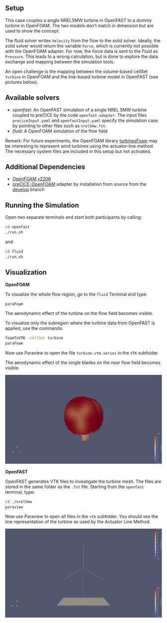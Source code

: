 ## Setup

This case couples a single NREL5MW turbine in OpenFAST to a dummy turbine in OpenFOAM. The two models don't match in dimension but are used to show the concept.

The fluid solver writes `Velocity` from the flow to the solid solver. Ideally, the solid solver would return the variable `Force`, which is currently not possible with the OpenFOAM adapter. For now, the force data is sent to the Fluid as `Pressure`. This leads to a wrong calculation, but is done to explore the data exchange and mapping between the simulation tools.

An open challenge is the mapping between the volume-based cellSet `turbine` in OpenFOAM and the line-based turbine model in OpenFAST (see pictures below).

## Available solvers

- *openfast*: An OpenFAST simulation of a single NREL 5MW turbine coupled to preCICE by the code `openfast-adapter`. The input files `preciceInput.yaml` and `openfastInput.yaml` specify the simulation case by pointing to other files such as `nrel5mw.fst`.
- *fluid*: A OpenFOAM simulation of the flow field

Remark: For future experiments, the OpenFOAM library [turbinesFoam](https://github.com/turbinesFoam/turbinesFoam) may be interesting to represent wind turbines using the actuator-line method. The necessary system files are included in this setup but not activated.

## Additional Dependencies

- [OpenFOAM v2206](https://www.openfoam.com/news/main-news/openfoam-v2206)
- [preCICE-OpenFOAM](https://precice.org/adapter-openfoam-get.html) adapter by installation from source from the [develop](https://github.com/precice/openfoam-adapter) branch

## Running the Simulation

Open two separate terminals and start both participants by calling:

```bash
cd openfast
./run.sh
```

and

```bash
cd fluid
./run.sh
```

## Visualization

**OpenFOAM**

To visualize the whole flow region, go to the `fluid` Terminal and type:

```bash
paraFoam
```

The aerodynamic effect of the turbine on the flow field becomes visible.

To visualize only the subregion where the turbine data from OpenFAST is applied, use the commands:

```bash
foamToVTK -cellSet turbine
paraFoam
```

Now use Paraview to open the file `turbine.vtm.series` in the `VTK` subfolder. 

The aerodynamic effect of the single blades on the near flow field becomes visible.

![OpenFOAM Turbine mesh with force data](images/openfoam-turbine-mesh.png)

**OpenFAST**

OpenFAST generates VTK files to investigate the turbine mesh. The files are stored in the same folder as the `.fst` file. Starting from the `openfast` terminal, type:

```bash
cd ./nrel5mw
paraview
```

Now use Paraview to open all files in the `vtk` subfolder. You should see the line representation of the turbine as used by the Actuator Line Method.

![OpenFAST Turbine mesh](images/openfast-turbine-mesh.png)
